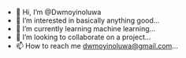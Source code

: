 - 👋 Hi, I’m @Dwmoyinoluwa
- 👀 I’m interested in basically anything good...
- 🌱 I’m currently learning machine learning...
- 💞️ I’m looking to collaborate on a project...
- 📫 How to reach me dwmoyinoluwa@gmail.com...

<!---
Dwmoyinoluwa/Dwmoyinoluwa is a ✨ special ✨ repository because its `README.md` (this file) appears on your GitHub profile.
You can click the Preview link to take a look at your changes.
--->
